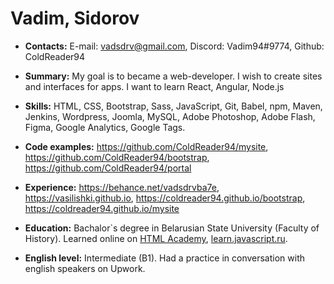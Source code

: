 # Vadim, Sidorov

- **Contacts:** E-mail: vadsdrv@gmail.com, Discord: Vadim94#9774, Github: ColdReader94

- **Summary:** My goal is to became a web-developer. I wish to create sites and interfaces for apps. I want to learn React, Angular, Node.js

- **Skills:** HTML, CSS, Bootstrap, Sass, JavaScript, Git, Babel, npm, Maven, Jenkins, Wordpress, Joomla, MySQL, Adobe Photoshop, Adobe Flash, Figma, Google Analytics, Google Tags.

- **Code examples:** https://github.com/ColdReader94/mysite, https://github.com/ColdReader94/bootstrap, https://github.com/ColdReader94/portal

- **Experience:** https://behance.net/vadsdrvba7e, https://vasilishki.github.io, https://coldreader94.github.io/bootstrap, https://coldreader94.github.io/mysite

- **Education:** Bachalor`s degree in Belarusian State University (Faculty of History). Learned online on [HTML Academy](https://htmlacademy.ru), [learn.javascript.ru](https://learn.javascript.ru).

- **English level:** Intermediate (B1). Had a practice in conversation with english speakers on Upwork.
